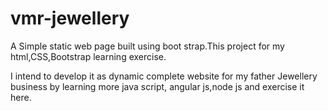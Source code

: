 # vmr-jewellery
A Simple static web page built using boot strap.This project for my html,CSS,Bootstrap learning exercise.

I intend to develop it as dynamic complete website for my father Jewellery business by learning more java script, angular js,node js and exercise it here.
